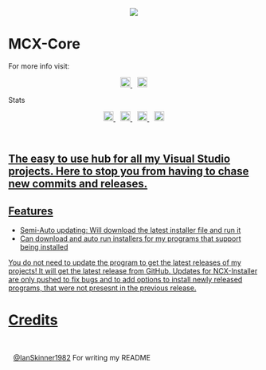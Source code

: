 <p align="center">
<img src="https://ninjacheetah-gaming.site/WindowsIconNCXInstaller.png"/>
<h1>MCX-Core</h1>

 For more info visit:	
<p align="center">
</a>	
<a href="https://discord.com/invite/TbPXuFr" style="padding-left: 5px; padding-right: 5px;">
		<img src="https://img.shields.io/badge/Discord-Server-purple.svg" height="20">
</a>
<a href="https://www.youtube.com/channel/UCW7-9GMKhze0RoharpssuAA" style="padding-left: 5px; padding-right: 5px;">
		<img src="https://img.shields.io/badge/YouTube-Channel-red.svg" height="20">
  </a>
</p>    
Stats
<p align="center">
</a>	
<a href="https://github.com/NinjaCheetah/CSharp-Collection/workflows/.NET%20Core/badge.svg?branch=master" style="padding-left: 5px; padding-right: 5px;">
		<img src="https://github.com/NinjaCheetah/CSharp-Collection/workflows/.NET%20Core/badge.svg?branch=master" height="20">
	</a>	
<a href="https://img.shields.io/github/downloads/NinjaCheetah/CSharp-Collection/total?color=Aqua&label=Downloads" style="padding-left: 5px; padding-right: 5px;">
		<img src="https://img.shields.io/github/downloads/NinjaCheetah/CSharp-Collection/total?color=Aqua&label=Downloads" height="20">
	</a>	
<a href="https://img.shields.io/github/v/release/NinjaCheetah/CSharp-Collection?label=Latest%20Release" style="padding-left: 5px; padding-right: 5px;">
		<img src="https://img.shields.io/github/v/release/NinjaCheetah/CSharp-Collection?label=Latest%20Release" height="20">
	</a>	
<a href="https://img.shields.io/maintenance/yes/2020?label=Maintained" style="padding-left: 5px; padding-right: 5px;">
		<img src="https://img.shields.io/maintenance/yes/2020?label=Maintained" height="20">
</p>	


## The easy to use hub for all my Visual Studio projects. Here to stop you from having to chase new commits and releases.
## Features
- Semi-Auto updating: Will download the latest installer file and run it
- Can download and auto run installers for my programs that support being installed

You do not need to update the program to get the latest releases of my projects! It will get the latest release from GitHub. Updates for NCX-Installer are only pushed to fix bugs and to add options to install newly released programs, that were not presesnt in the previous release.

# Credits
[@IanSkinner1982](https://github.com/IanSkinner1982/) For writing my README
